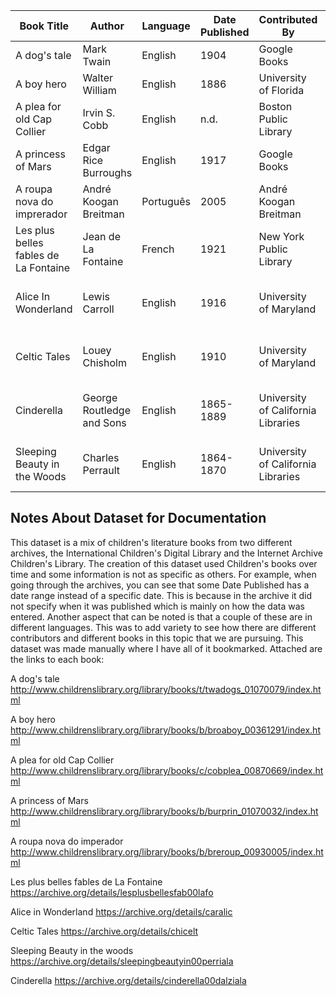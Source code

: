 
| Book Title                        | Author                  | Language   | Date Published | Contributed By             | Archive                              | Genre           |
|-----------------------------------|-------------------------|------------|----------------|----------------------------|--------------------------------------|-----------------|
| A dog's tale                      | Mark Twain              | English    | 1904           | Google Books               | ICDL                                 | Fiction         |
| A boy hero                        | Walter William          | English    | 1886           | University of Florida      | ICDL                                 | Fiction         |
| A plea for old Cap Collier        | Irvin S. Cobb           | English    | n.d.           | Boston Public Library      | ICDL                                 | Humor           |
| A princess of Mars                | Edgar Rice Burroughs    | English    | 1917           | Google Books               | ICDL                                 | Sci-Fi          |
| A roupa nova do imprerador        | André Koogan Breitman   | Português  | 2005           | André Koogan Breitman      | ICDL                                 | Humor           |
| Les plus belles fables de La Fontaine | Jean de La Fontaine | French     | 1921           | New York Public Library    | Internet Archive Children's Library | Poetic Fable    |
| Alice In Wonderland               | Lewis Carroll           | English    | 1916           | University of Maryland     | Internet Archive Children's Library | Fantasy Fiction |
| Celtic Tales                      | Louey Chisholm          | English    | 1910           | University of Maryland     | Internet Archive Children's Library | Folklore        |
| Cinderella                        | George Routledge and Sons | English | 1865-1889      | University of California Libraries | Internet Archive Children's Library | Fantasy         |
| Sleeping Beauty in the Woods      | Charles Perrault        | English    | 1864-1870      | University of California Libraries | Internet Archive Children's Library | Fairy Tale      |


## Notes About Dataset for Documentation
This dataset is a mix of children's literature books from two different archives, the International Children's Digital Library and the Internet Archive Children's Library. The creation of this dataset used Children's books over time and some information is not as specific as others. For example, when going through the archives, you can see that some Date Published has a date range instead of a specific date. This is because in the archive it did not specify when it was published which is mainly on how the data was entered. Another aspect that can be noted is that a couple of these are in different languages. This was to add variety to see how there are different contributors and different books in this topic that we are pursuing. This dataset was made manually where I have all of it bookmarked. Attached are the links to each book:

A dog's tale
http://www.childrenslibrary.org/library/books/t/twadogs_01070079/index.html

A boy hero
http://www.childrenslibrary.org/library/books/b/broaboy_00361291/index.html

A plea for old Cap Collier
http://www.childrenslibrary.org/library/books/c/cobplea_00870669/index.html

A princess of Mars
http://www.childrenslibrary.org/library/books/b/burprin_01070032/index.html

A roupa nova do imperador
http://www.childrenslibrary.org/library/books/b/breroup_00930005/index.html

Les plus belles fables de La Fontaine
https://archive.org/details/lesplusbellesfab00lafo

Alice in Wonderland
https://archive.org/details/caralic

Celtic Tales
https://archive.org/details/chicelt

Sleeping Beauty in the woods
https://archive.org/details/sleepingbeautyin00perriala

Cinderella
https://archive.org/details/cinderella00dalziala